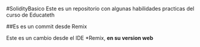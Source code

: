 #SolidityBasico
Este es un repositorio con algunas habilidades practicas del curso de Educateth

##Es es un commit desde Remix

Este es un cambio desde el IDE  *Remix, **en su version web**

